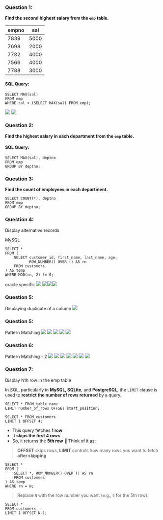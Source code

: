 ### **Question 1:**
**Find the second highest salary from the `emp` table.**

| empno | sal  |
| ----- | ---- |
| 7839  | 5000 |
| 7698  | 2000 |
| 7782  | 4000 |
| 7566  | 4000 |
| 7788  | 3000 |

#### **SQL Query:**
```
SELECT MAX(sal)
FROM emp
WHERE sal < (SELECT MAX(sal) FROM emp);
```
![](../pics/Pasted%20image%2020250616233630.png)
![](../pics/Pasted%20image%2020250616233354.png)
### **Question 2:**

**Find the highest salary in each department from the `emp` table.**
#### **SQL Query:**
```
SELECT MAX(sal), deptno
FROM emp
GROUP BY deptno;
```
### **Question 3:**

**Find the count of employees in each department.**
```
SELECT COUNT(*), deptno
FROM emp
GROUP BY deptno;
```

### **Question 4:**

Display alternative records

MySQL
```
SELECT * 
FROM (
    SELECT customer_id, first_name, last_name, age, 
           ROW_NUMBER() OVER () AS rn
    FROM customers
) AS temp
WHERE MOD(rn, 2) != 0;
```
oracle specific
![](../pics/Pasted%20image%2020250616235110.png)
![](../pics/Pasted%20image%2020250616234109.png)![](../pics/Pasted%20image%2020250616234125.png)![](../pics/Pasted%20image%2020250616234142.png)

### **Question 5:**

Displaying duplicate of a column
![](../pics/Pasted%20image%2020250616235608.png)

### **Question 5:**

Pattern Matching
![](../pics/Pattern%20Matching%20in%20SQL%20_%20Ep-5%20_%20Top%2020%20SQL%20Interview%20Questions%20_%20GeeksforGeeks%200-21%20screenshot.png)
![](../pics/Pasted%20image%2020250617000137.png)
![](../pics/Pasted%20image%2020250617000159.png)
![](../pics/Pasted%20image%2020250617000238.png)
![](../pics/Pasted%20image%2020250617000331.png)

### **Question 6:**
Pattern Matching - 2
![](../pics/Pattern%20Searching%20in%20SQL-%202%20_%20Ep-6%20_%20Top%2020%20SQL%20Interview%20Questions%20_%20GeeksforGeeks%200-17%20screenshot.png)
![](../pics/Pasted%20image%2020250617000545.png)
![](../pics/Pasted%20image%2020250617000640.png)
![](../pics/Pasted%20image%2020250617000708.png)
![](../pics/Pasted%20image%2020250617000749.png)
![](../pics/Pasted%20image%2020250617000812.png)
![](../pics/Pasted%20image%2020250617000910.png)
### **Question 7:**

Display Nth row in the emp table

In SQL, particularly in **MySQL, SQLite**, and **PostgreSQL**, the `LIMIT` clause is used to **restrict the number of rows returned** by a query.

```
SELECT * FROM table_name
LIMIT number_of_rows OFFSET start_position;

SELECT * FROM customers
LIMIT 1 OFFSET 4;
```

- This query fetches **1 row**
- It **skips the first 4 rows**
- So, it returns the **5th row**
🧠 Think of it as:

> **OFFSET** skips rows, **LIMIT** controls how many rows you want to fetch **after skipping**

```
SELECT * 
FROM (
    SELECT *, ROW_NUMBER() OVER () AS rn 
    FROM customers
) AS temp
WHERE rn = N;
```
> Replace `N` with the row number you want (e.g., `5` for the 5th row).

```
SELECT * 
FROM customers
LIMIT 1 OFFSET N-1;
```

